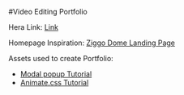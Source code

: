 #Video Editing Portfolio

Hera Link: [Link](https://i476238.hera.fhict.nl/website-challenge-s3/index.html)

Homepage Inspiration: [Ziggo Dome Landing Page](https://www.ziggodome.nl/)

Assets used to create Portfolio:
- [Modal popup Tutorial](https://www.youtube.com/watch?v=cCxcxRw9j_s)
- [Animate.css Tutorial ](https://www.youtube.com/watch?v=S2KCXKAView)
